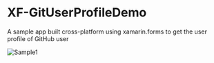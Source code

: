 # XF-GitUserProfileDemo
A sample app built cross-platform using xamarin.forms to get the user profile of GitHub user

![Sample1](screenshot/search_user.gif)
